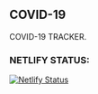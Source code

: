 ## COVID-19
COVID-19 TRACKER. 

### NETLIFY STATUS:
[![Netlify Status](https://api.netlify.com/api/v1/badges/8bb46257-fd2d-4b4b-9a26-e8eaef7d04a2/deploy-status)](https://app.netlify.com/sites/emejulu-covid19/deploys)
